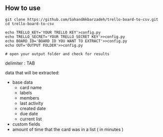## How to use
```
git clone https://github.com/SahandAkbarzadeh/trello-board-to-csv.git
cd trello-board-to-csv

echo TRELLO_KEY='YOUR TRELLO KEY'>config.py
echo TRELLO_SECRET='YOUR TRELLO SECRET KEY'>>config.py
echo BOARD_ID='BOARD ID YOU WANT TO EXTRACT'>>config.py
echo OUT='OUTPUT FOLDER'>>config.py

# open your output folder and check for results

```

delimiter : TAB

data that will be extracted:
- base data
  - card name
  - labels
  - members
  - last activity
  - created date
  - due date
  - current list
- custom fields
- amount of time that the card was in a list ( in minutes )
